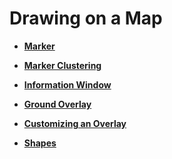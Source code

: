 # Drawing on a Map<a name="EN-US_TOPIC_0000001098843572"></a>

-   **[Marker](javascript-api-drawing-on-map.md)**  

-   **[Marker Clustering](javascript-api-marker-clustering.md)**  

-   **[Information Window](javascript-api-information-window.md)**  

-   **[Ground Overlay](javascript-api-ground-overlay.md)**  

-   **[Customizing an Overlay](javascript-api-overlay.md)**  

-   **[Shapes](javascript-api-shapes.md)**  


